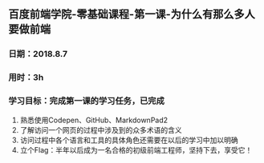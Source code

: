 ## 百度前端学院-零基础课程-第一课-为什么有那么多人要做前端
### 日期：2018.8.7
### 用时：3h
### 学习目标：完成第一课的学习任务，已完成
1. 熟悉使用Codepen、GitHub、MarkdownPad2
2. 了解访问一个网页的过程中涉及到的众多术语的含义
3. 访问过程中各个语言和工具的具体角色还需要在以后的学习中加以明确
4. 立个Flag：半年以后成为一名合格的初级前端工程师，坚持下去，享受它！
